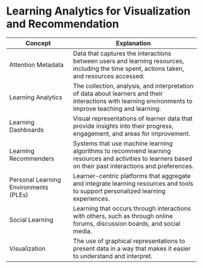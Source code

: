# Learning Analytics for Visualization and Recommendation

| **Concept** | **Explanation** |
| --------- | -------------- |
| Attention Metadata | Data that captures the interactions between users and learning resources, including the time spent, actions taken, and resources accessed. |
| Learning Analytics | The collection, analysis, and interpretation of data about learners and their interactions with learning environments to improve teaching and learning. |
| Learning Dashboards | Visual representations of learner data that provide insights into their progress, engagement, and areas for improvement. |
| Learning Recommenders | Systems that use machine learning algorithms to recommend learning resources and activities to learners based on their past interactions and preferences. |
| Personal Learning Environments (PLEs) | Learner-centric platforms that aggregate and integrate learning resources and tools to support personalized learning experiences. |
| Social Learning | Learning that occurs through interactions with others, such as through online forums, discussion boards, and social media. |
| Visualization | The use of graphical representations to present data in a way that makes it easier to understand and interpret. |